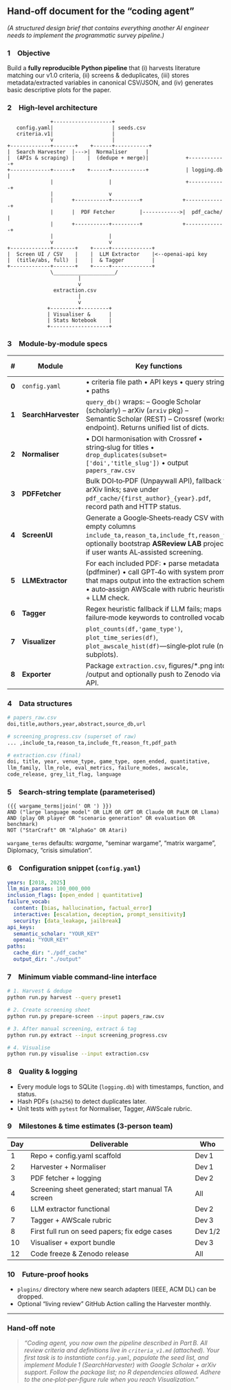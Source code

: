 ## Hand‑off document for the “coding agent”

*(A structured design brief that contains everything another AI engineer needs to implement the programmatic survey pipeline.)*

### 1 Objective

Build a **fully reproducible Python pipeline** that (i) harvests literature matching our v1.0 criteria, (ii) screens & deduplicates, (iii) stores metadata/extracted variables in canonical CSV/JSON, and (iv) generates basic descriptive plots for the paper.

### 2 High‑level architecture

```
              +-------------------+
   config.yaml|                   | seeds.csv
   criteria.v1|                   |
              v                   |
+-------------+-------+    +------+-----------+
|  Search Harvester  |--->|  Normaliser      |
|  (APIs & scraping) |    |  (dedupe + merge)|            +------------+
+-------------+------+    +------+-----------+            | logging.db |
              |                  |                        +------------+
              |                  v
              |      +-----------+---------+             +-------------+
              |      |  PDF Fetcher        |------------>|  pdf_cache/ |
              |      +-----------+---------+             +-------------+
              |                  |
              v                  v
+-------------+-------+    +-----+-------------+
|  Screen UI / CSV    |    |  LLM Extractor    |<--openai‑api key
|  (title/abs, full)  |    |  & Tagger         |
+-------------+-------+    +-----+-------------+
              \____________________/
                       |
                       v
               extraction.csv
                       |
                       v
             +---------+---------+
             | Visualiser &      |
             | Stats Notebook    |
             +-------------------+
```

### 3 Module‑by‑module specs

| #     | Module              | Key functions                                                                                                                                                                                 | Packages / APIs                        |
| ----- | ------------------- | --------------------------------------------------------------------------------------------------------------------------------------------------------------------------------------------- | -------------------------------------- |
| **0** | `config.yaml`       | • criteria file path  • API keys  • query strings  • paths                                                                                                                                    | `PyYAML`                               |
| **1** | **SearchHarvester** | `query_db()` wraps:  – Google Scholar (scholarly)  – arXiv (`arxiv` pkg)  – Semantic Scholar (REST)  – Crossref (works endpoint).  Returns unified list of dicts.                             | `scholarly` ≥ 1.7  `arxiv`  `requests` |
| **2** | **Normaliser**      | • DOI harmonisation with Crossref  • string‑slug for titles  • `drop_duplicates(subset=['doi','title_slug'])`  • output `papers_raw.csv`                                                      | `pandas`  `rapidfuzz`                  |
| **3** | **PDFFetcher**      | Bulk DOI‑to‑PDF (Unpaywall API), fallback to arXiv links; save under `pdf_cache/{first_author}_{year}.pdf`, record path and HTTP status.                                                      | `requests`                             |
| **4** | **ScreenUI**        | Generate a Google‑Sheets‑ready CSV with empty columns `include_ta,reason_ta,include_ft,reason_ft`; optionally bootstrap **ASReview LAB** project if user wants AL‑assisted screening.         | `pandas`  `asreview` (opt.)            |
| **5** | **LLMExtractor**    | For each included PDF:  • parse metadata (pdfminer)  • call GPT‑4o with system prompt that maps output into the extraction schema.  • auto‑assign AWScale with rubric heuristics + LLM check. | `pdfminer.six`  `openai`               |
| **6** | **Tagger**          | Regex heuristic fallback if LLM fails; maps failure‑mode keywords to controlled vocab.                                                                                                        | `re`                                   |
| **7** | **Visualizer**      | `plot_counts(df,'game_type')`, `plot_time_series(df)`, `plot_awscale_hist(df)`—single‑plot rule (no subplots).                                                                                | `matplotlib` (no seaborn)              |
| **8** | **Exporter**        | Package `extraction.csv`, figures/\*.png into /output and optionally push to Zenodo via API.                                                                                                  | `zipfile`  `tqdm`                      |

### 4 Data structures

```python
# papers_raw.csv
doi,title,authors,year,abstract,source_db,url

# screening_progress.csv (superset of raw)
... ,include_ta,reason_ta,include_ft,reason_ft,pdf_path

# extraction.csv (final)
doi, title, year, venue_type, game_type, open_ended, quantitative,
llm_family, llm_role, eval_metrics, failure_modes, awscale,
code_release, grey_lit_flag, language
```

### 5 Search‑string template (parameterised)

```jinja
({{ wargame_terms|join(' OR ') }})
AND ("large language model" OR LLM OR GPT OR Claude OR PaLM OR Llama)
AND (play OR player OR "scenario generation" OR evaluation OR benchmark)
NOT ("StarCraft" OR "AlphaGo" OR Atari)
```

`wargame_terms` defaults: *wargame*, “seminar wargame”, “matrix wargame”, Diplomacy, “crisis simulation”.

### 6 Configuration snippet (`config.yaml`)

```yaml
years: [2018, 2025]
llm_min_params: 100_000_000
inclusion_flags: [open_ended | quantitative]
failure_vocab:
  content: [bias, hallucination, factual_error]
  interactive: [escalation, deception, prompt_sensitivity]
  security: [data_leakage, jailbreak]
api_keys:
  semantic_scholar: "YOUR_KEY"
  openai: "YOUR_KEY"
paths:
  cache_dir: "./pdf_cache"
  output_dir: "./output"
```

### 7 Minimum viable command‑line interface

```bash
# 1. Harvest & dedupe
python run.py harvest --query preset1

# 2. Create screening sheet
python run.py prepare-screen --input papers_raw.csv

# 3. After manual screening, extract & tag
python run.py extract --input screening_progress.csv

# 4. Visualise
python run.py visualise --input extraction.csv
```

### 8 Quality & logging

* Every module logs to SQLite (`logging.db`) with timestamps, function, and status.
* Hash PDFs (`sha256`) to detect duplicates later.
* Unit tests with `pytest` for Normaliser, Tagger, AWScale rubric.

### 9 Milestones & time estimates (3‑person team)

| Day | Deliverable                                       | Who     |
| --- | ------------------------------------------------- | ------- |
| 1   | Repo + config.yaml scaffold                       | Dev 1   |
| 2   | Harvester + Normaliser                            | Dev 1   |
| 3   | PDF fetcher + logging                             | Dev 2   |
| 4   | Screening sheet generated; start manual TA screen | All     |
| 6   | LLM extractor functional                          | Dev 2   |
| 7   | Tagger + AWScale rubric                           | Dev 3   |
| 8   | First full run on seed papers; fix edge cases     | Dev 1/2 |
| 10  | Visualiser + export bundle                        | Dev 3   |
| 12  | Code freeze & Zenodo release                      | All     |

### 10 Future‑proof hooks

* `plugins/` directory where new search adapters (IEEE, ACM DL) can be dropped.
* Optional “living review” GitHub Action calling the Harvester monthly.

---

### Hand‑off note

> *“Coding agent, you now own the pipeline described in Part B.  All review criteria and definitions live in `criteria_v1.md` (attached).  Your first task is to instantiate `config.yaml`, populate the seed list, and implement Module 1 (SearchHarvester) with Google Scholar + arXiv support.  Follow the package list; no R dependencies allowed.  Adhere to the one‑plot‑per‑figure rule when you reach Visualization.”*
